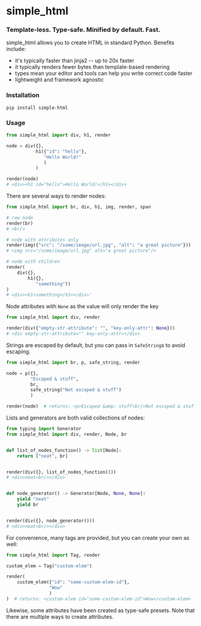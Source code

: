 # simple_html

### Template-less. Type-safe. Minified by default. Fast.

simple_html allows you to create HTML in standard Python. Benefits include:
- it's typically faster than jinja2 -- up to 20x faster
- it typically renders fewer bytes than template-based rendering
- types mean your editor and tools can help you write correct code faster
- lightweight and framework agnostic 


### Installation
`pip install simple-html`


### Usage

```python
from simple_html import div, h1, render

node = div({},
           h1({"id": "hello"},
              "Hello World!"
              )
           )

render(node)  
# <div><h1 id="hello">Hello World!</h1></div> 
```

There are several ways to render nodes:
```python
from simple_html import br, div, h1, img, render, span

# raw node
render(br)
# <br/>

# node with attributes only
render(img({"src": "/some/image/url.jpg", "alt": "a great picture"}))
# <img src="/some/image/url.jpg" alt="a great picture"/>

# node with children
render(
    div({},
        h1({},
           "something"))
)
# <div><h1>something</h1></div>'
```

Node attributes with `None` as the value will only render the key
```python
from simple_html import div, render

render(div({"empty-str-attribute": "", "key-only-attr": None}))
# <div empty-str-attribute="" key-only-attr></div>
```

Strings are escaped by default, but you can pass in `SafeString`s to avoid escaping.

```python
from simple_html import br, p, safe_string, render

node = p({},
         "Escaped & stuff",
         br,
         safe_string("Not escaped & stuff")
         )

render(node)  # returns: <p>Escaped &amp; stuff<br/>Not escaped & stuff</p> 
```

Lists and generators are both valid collections of nodes:
```python
from typing import Generator
from simple_html import div, render, Node, br


def list_of_nodes_function() -> list[Node]:
    return ["neat", br]


render(div({}, list_of_nodes_function()))
# <div>neat<br/></div>


def node_generator() -> Generator[Node, None, None]:
    yield "neat"
    yield br


render(div({}, node_generator()))
# <div>neat<br/></div>
```


For convenience, many tags are provided, but you can create your own as well:

```python
from simple_html import Tag, render

custom_elem = Tag("custom-elem")

render(
    custom_elem({"id": "some-custom-elem-id"},
                "Wow"
                )
)  # returns: <custom-elem id="some-custom-elem-id">Wow</custom-elem> 
```

Likewise, some attributes have been created as type-safe presets. Note that there are multiple ways to create attributes. 